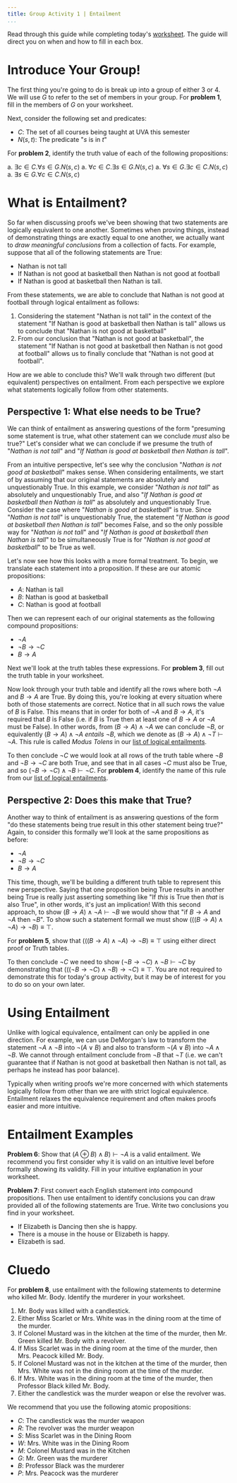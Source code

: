 ```yaml
---
title: Group Activity 1 | Entailment
...
```


Read through this guide while completing today's [worksheet](/files/group1.pdf). The guide will direct you on when and how to fill in each box.  

# Introduce Your Group!

The first thing you're going to do is break up into a group of either 3 or 4. We will use $G$ to refer to the set of members in your group.  For **problem 1**, fill in the members of $G$ on your worksheet.

Next, consider the following set and predicates:

- $C$: The set of all courses being taught at UVA this semester
- $N(s,t)$: The predicate "$s$ is in $t$"

For **problem 2**, identify the truth value of each of the following propositions:

a. $\exists c\in C . \forall s \in G. N(s,c)$ 
a. $\forall c\in C . \exists s \in G. N(s,c)$ 
a. $\forall s \in G.\exists c\in C . N(s,c)$
a. $\exists s \in G.\forall c\in C . N(s,c)$


# What is Entailment?

So far when discussing proofs we've been showing that two statements are logically equivalent to one another. Sometimes when proving things, instead of demonstrating things are exactly equal to one another, we actually want to *draw meaningful conclusions* from a collection of facts. For example, suppose that all of the following statements are True:
 
- Nathan is not tall
- If Nathan is not good at basketball then Nathan is not good at football
- If Nathan is good at basketball then Nathan is tall.

From these statements, we are able to conclude that Nathan is not good at football through logical entailment as follows:

1. Considering the statement "Nathan is not tall" in the context of the statement "If Nathan is good at basketball then Nathan is tall" allows us to conclude that "Nathan is not good at basketball"
1. From our conclusion that "Nathan is not good at basketball", the statement "If Nathan is not good at basketball then Nathan is not good at football" allows us to finally conclude that "Nathan is not good at football".

How are we able to conclude this? We'll walk through two different (but equivalent) perspectives on entailment. From each perspective we explore what statements logically follow from other statements.


## Perspective 1: What else needs to be True?

We can think of entailment as answering questions of the form "presuming some statement is true, what other statement can we conclude *must* also be true?" Let's consider what we can conclude if we presume the truth of "*Nathan is not tall*" and "*If Nathan is good at basketball then Nathan is tall*". 

From an intuitive perspective, let's see why the conclusion "*Nathan is not good at basketball*" makes sense. When considering entailments, we start of by assuming that our original statements are absolutely and unquestionably True. In this example, we consider "*Nathan is not tall*" as absolutely and unquestionably True, and also "*If Nathan is good at basketball then Nathan is tall*" as absolutely and unquestionably True. Consider the case where "*Nathan _is_ good at basketball*" is true. Since "*Nathan is not tall*" is unquestionably True, the statement "*If Nathan is good at basketball then Nathan is tall*" becomes False, and so the only possible way for "*Nathan is not tall*" and "*If Nathan is good at basketball then Nathan is tall*" to be simultaneously True is for "*Nathan is not good at basketball*" to be True as well.

Let's now see how this looks with a more formal treatment.
To begin, we translate each statement into a proposition. If these are our atomic propositions:

- $A$: Nathan is tall
- $B$: Nathan is good at basketball
- $C$: Nathan is good at football

Then we can represent each of our original statements as the following compound propositions:

- $\lnot A$
- $\lnot B \rightarrow \lnot C$
- $B\rightarrow A$

Next we'll look at the truth tables these expressions. For **problem 3**, fill out the truth table in your worksheet. 

Now look through your truth table and identify all the rows where both $\lnot A$ and $B \rightarrow A$ are True. By doing this, you're looking at every situation where both of those statements are correct. Notice that in all such rows the value of $B$ is False. This means that in order for both of $\lnot A$ and $B \rightarrow A$, it's required that $B$ is False (i.e. if $B$ is True then at least one of $B \rightarrow A$ or $\lnot A$ must be False). In other words, from $(B \rightarrow A) \land \lnot A$ we can conclude $\lnot B$, or equivalently $(B \rightarrow A) \land \lnot A$ *entails* $\lnot B$, which we denote as $(B \rightarrow A) \land \lnot T \vdash \lnot A$. This rule is called *Modus Tolens* in our [list of logical entailments](/axioms.html).

To then conclude $\lnot C$ we would look at all rows of the truth table where $\lnot B$ and $\lnot B \rightarrow \lnot C$ are both True, and see that in all cases $\lnot C$ must also be True, and so $( \lnot B \rightarrow \lnot C ) \wedge \lnot B \vdash \lnot C$. For **problem 4**, identify the name of this rule from our [list of logical entailments](/axioms.html).

## Perspective 2: Does this make that True?

Another way to think of entailment is as answering questions of the form "do these statements being true result in this other statement being true?" Again, to consider this formally we'll look at the same propositions as before:

- $\lnot A$
- $\lnot B \rightarrow \lnot C$
- $B\rightarrow A$

This time, though, we'll be building a different truth table to represent this new perspective. Saying that one proposition being True results in another being True is really just asserting something like "If *this* is True then *that* is also True", in other words, it's just an implication! With this second approach, to show $(B \rightarrow A) \land \lnot A \vdash \lnot B$ we would show that "if $B \rightarrow A$ and $\lnot A$ then $\lnot B$". To show such a statement formall we must show $\Big(\big( (B \rightarrow A) \land \lnot A \big)  \rightarrow \lnot B \Big) \equiv \top$.

 For **problem 5**, show that $\Big(\big( (B \rightarrow A) \land \lnot A \big)  \rightarrow \lnot B \Big) \equiv \top$ using either direct proof or Truth tables.

To then conclude $\lnot C$ we need to show $( \lnot B \rightarrow \lnot C ) \wedge \lnot B \vdash \lnot C$ by demonstrating that $\Big( \big( ( \lnot B \rightarrow \lnot C ) \wedge \lnot B \big) \rightarrow \lnot C \Big) \equiv \top$. You are not required to demonstrate this for today's group activity, but it may be of interest for you to do so on your own later.

# Using Entailment

Unlike with logical equivalence, entailment can only be applied in one direction. For example, we can use DeMorgan's law to transform the statement $\lnot A \land \lnot B$ into $\lnot (A \lor B)$ and also to transform $\lnot (A \lor B)$ into $\lnot A \land \lnot B$. We cannot through entailment conclude from $\lnot B$ that $\lnot T$ (i.e. we can't guarantee that if Nathan is not good at basketball then Nathan is not tall, as perhaps he instead has poor balance).

Typically when writing proofs we're more concerned with which statements logically follow from other than we are with strict logical equivalence. Entailment relaxes the equivalence requirement and often makes proofs easier and more intuitive.

# Entailment Examples

**Problem 6**: Show that $(A \oplus B) \land B) \vdash \lnot A$ is a valid entailment. We recommend you first consider why it is valid on an intuitive level before formally showing its validity. Fill in your intuitive explanation in your worksheet.

**Problem 7**: First convert each English statement into compound propositions. Then use entailment to identify conclusions you can draw provided all of the following statements are True. Write two conclusions you find in your worksheet.

- If Elizabeth is Dancing then she is happy.
- There is a mouse in the house or Elizabeth is happy.
- Elizabeth is sad.

# Cluedo

For **problem 8**, use entailment with the following statements to determine who killed Mr. Body. Identify the murderer in your worksheet.

1. Mr. Body was killed with a candlestick.
1. Either Miss Scarlet or Mrs. White was in the dining room at the time of the murder.
1. If Colonel Mustard was in the kitchen at the time of the murder, then Mr. Green killed Mr. Body with a revolver.
1. If Miss Scarlet was in the dining room at the time of the murder, then Mrs. Peacock killed Mr. Body.
1. If Colonel Mustard was not in the kitchen at the time of the murder, then Mrs. White was not in the dining room at the time of the murder.
1. If Mrs. White was in the dining room at the time of the murder, then Professor Black killed Mr. Body.
1. Either the candlestick was the murder weapon or else the revolver was.

We recommend that you use the following atomic propositions:

- $C$: The candlestick was the murder weapon
- $R$: The revolver was the murder weapon
- $S$: Miss Scarlet was in the Dining Room
- $W$: Mrs. White was in the Dining Room
- $M$: Colonel Mustard was in the Kitchen
- $G$: Mr. Green was the murderer
- $B$: Professor Black was the murderer
- $P$: Mrs. Peacock was the murderer


